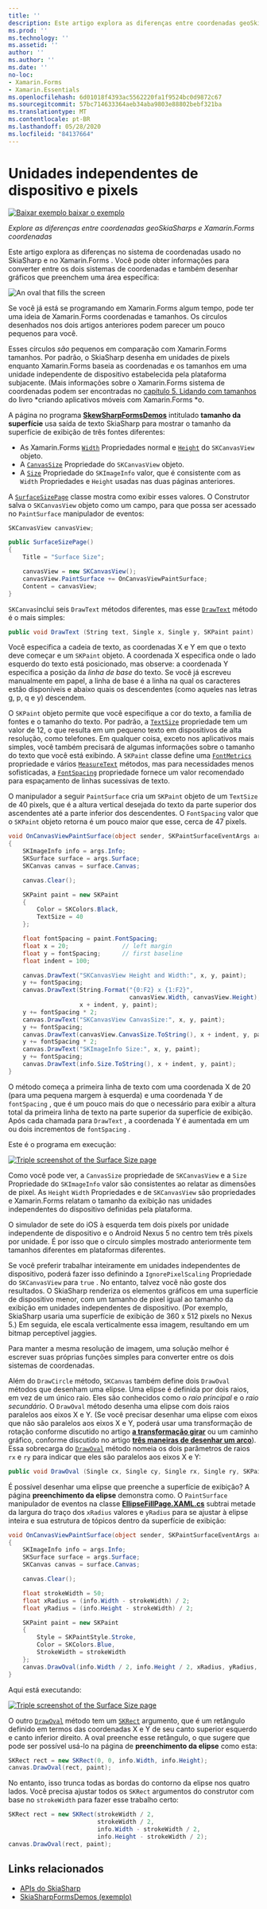 ```yaml
---
title: ''
description: Este artigo explora as diferenças entre coordenadas geoSkiaSharps e Xamarin.Forms coordenadas e demonstra isso com o código de exemplo.
ms.prod: ''
ms.technology: ''
ms.assetid: ''
author: ''
ms.author: ''
ms.date: ''
no-loc:
- Xamarin.Forms
- Xamarin.Essentials
ms.openlocfilehash: 6d01018f4393ac5562220fa1f9524bc0d9872c67
ms.sourcegitcommit: 57bc714633364aeb34aba9803e88802bebf321ba
ms.translationtype: MT
ms.contentlocale: pt-BR
ms.lasthandoff: 05/28/2020
ms.locfileid: "84137664"
---
```

# <a name="pixels-and-device-independent-units"></a>Unidades independentes de dispositivo e pixels

[![Baixar exemplo ](~/media/shared/download.png) baixar o exemplo](https://docs.microsoft.com/samples/xamarin/xamarin-forms-samples/skiasharpforms-demos)

_Explore as diferenças entre coordenadas geoSkiaSharps e Xamarin.Forms coordenadas_

Este artigo explora as diferenças no sistema de coordenadas usado no SkiaSharp e no Xamarin.Forms . Você pode obter informações para converter entre os dois sistemas de coordenadas e também desenhar gráficos que preenchem uma área específica:

![](pixels-images/screenfillexample.png "An oval that fills the screen")

Se você já está se programando em Xamarin.Forms algum tempo, pode ter uma ideia de Xamarin.Forms coordenadas e tamanhos. Os círculos desenhados nos dois artigos anteriores podem parecer um pouco pequenos para você.

Esses círculos *são* pequenos em comparação com Xamarin.Forms tamanhos. Por padrão, o SkiaSharp desenha em unidades de pixels enquanto Xamarin.Forms baseia as coordenadas e os tamanhos em uma unidade independente de dispositivo estabelecida pela plataforma subjacente. (Mais informações sobre o Xamarin.Forms sistema de coordenadas podem ser encontradas no [capítulo 5. Lidando com tamanhos](~/xamarin-forms/creating-mobile-apps-xamarin-forms/summaries/chapter05.md) do livro *criando aplicativos móveis com Xamarin.Forms *o.

A página no programa [**SkewSharpFormsDemos**](https://docs.microsoft.com/samples/xamarin/xamarin-forms-samples/skiasharpforms-demos) intitulado **tamanho da superfície** usa saída de texto SkiaSharp para mostrar o tamanho da superfície de exibição de três fontes diferentes:

- As Xamarin.Forms [`Width`](xref:Xamarin.Forms.VisualElement.Width) Propriedades normal e [`Height`](xref:Xamarin.Forms.VisualElement.Height) do `SKCanvasView` objeto.
- A [`CanvasSize`](xref:SkiaSharp.Views.Forms.SKCanvasView.CanvasSize) Propriedade do `SKCanvasView` objeto.
- A [`Size`](xref:SkiaSharp.SKImageInfo.Size) Propriedade do `SKImageInfo` valor, que é consistente com as `Width` Propriedades e `Height` usadas nas duas páginas anteriores.

A [`SurfaceSizePage`](https://github.com/xamarin/xamarin-forms-samples/blob/master/SkiaSharpForms/Demos/Demos/SkiaSharpFormsDemos/Basics/SurfaceSizePage.cs) classe mostra como exibir esses valores. O Construtor salva o `SKCanvasView` objeto como um campo, para que possa ser acessado no `PaintSurface` manipulador de eventos:

```csharp
SKCanvasView canvasView;

public SurfaceSizePage()
{
    Title = "Surface Size";

    canvasView = new SKCanvasView();
    canvasView.PaintSurface += OnCanvasViewPaintSurface;
    Content = canvasView;
}
```

`SKCanvas`inclui seis `DrawText` métodos diferentes, mas esse [`DrawText`](xref:SkiaSharp.SKCanvas.DrawText(System.String,System.Single,System.Single,SkiaSharp.SKPaint)) método é o mais simples:

```csharp
public void DrawText (String text, Single x, Single y, SKPaint paint)
```

Você especifica a cadeia de texto, as coordenadas X e Y em que o texto deve começar e um `SKPaint` objeto. A coordenada X especifica onde o lado esquerdo do texto está posicionado, mas observe: a coordenada Y especifica a posição da *linha de base* do texto. Se você já escreveu manualmente em papel, a linha de base é a linha na qual os caracteres estão disponíveis e abaixo quais os descendentes (como aqueles nas letras g, p, q e y) descendem.

O `SKPaint` objeto permite que você especifique a cor do texto, a família de fontes e o tamanho do texto. Por padrão, a [`TextSize`](xref:SkiaSharp.SKPaint.TextSize) propriedade tem um valor de 12, o que resulta em um pequeno texto em dispositivos de alta resolução, como telefones. Em qualquer coisa, exceto nos aplicativos mais simples, você também precisará de algumas informações sobre o tamanho do texto que você está exibindo. A `SKPaint` classe define uma [`FontMetrics`](xref:SkiaSharp.SKPaint.FontMetrics) propriedade e vários [`MeasureText`](xref:SkiaSharp.SKPaint.MeasureText(System.String)) métodos, mas para necessidades menos sofisticadas, a [`FontSpacing`](xref:SkiaSharp.SKPaint.FontSpacing) propriedade fornece um valor recomendado para espaçamento de linhas sucessivas de texto.

O manipulador a seguir `PaintSurface` cria um `SKPaint` objeto de um `TextSize` de 40 pixels, que é a altura vertical desejada do texto da parte superior dos ascendentes até a parte inferior dos descendentes. O `FontSpacing` valor que o `SKPaint` objeto retorna é um pouco maior que esse, cerca de 47 pixels.

```csharp
void OnCanvasViewPaintSurface(object sender, SKPaintSurfaceEventArgs args)
{
    SKImageInfo info = args.Info;
    SKSurface surface = args.Surface;
    SKCanvas canvas = surface.Canvas;

    canvas.Clear();

    SKPaint paint = new SKPaint
    {
        Color = SKColors.Black,
        TextSize = 40
    };

    float fontSpacing = paint.FontSpacing;
    float x = 20;               // left margin
    float y = fontSpacing;      // first baseline
    float indent = 100;

    canvas.DrawText("SKCanvasView Height and Width:", x, y, paint);
    y += fontSpacing;
    canvas.DrawText(String.Format("{0:F2} x {1:F2}",
                                  canvasView.Width, canvasView.Height),
                    x + indent, y, paint);
    y += fontSpacing * 2;
    canvas.DrawText("SKCanvasView CanvasSize:", x, y, paint);
    y += fontSpacing;
    canvas.DrawText(canvasView.CanvasSize.ToString(), x + indent, y, paint);
    y += fontSpacing * 2;
    canvas.DrawText("SKImageInfo Size:", x, y, paint);
    y += fontSpacing;
    canvas.DrawText(info.Size.ToString(), x + indent, y, paint);
}
```

O método começa a primeira linha de texto com uma coordenada X de 20 (para uma pequena margem à esquerda) e uma coordenada Y de `fontSpacing` , que é um pouco mais do que o necessário para exibir a altura total da primeira linha de texto na parte superior da superfície de exibição. Após cada chamada para `DrawText` , a coordenada Y é aumentada em um ou dois incrementos de `fontSpacing` .

Este é o programa em execução:

[![](pixels-images/surfacesize-small.png "Triple screenshot of the Surface Size  page")](pixels-images/surfacesize-large.png#lightbox "Triple screenshot of the Surface Size  page")

Como você pode ver, a `CanvasSize` propriedade de `SKCanvasView` e a `Size` Propriedade do `SKImageInfo` valor são consistentes ao relatar as dimensões de pixel. As `Height` `Width` Propriedades e de `SKCanvasView` são propriedades e Xamarin.Forms relatam o tamanho da exibição nas unidades independentes do dispositivo definidas pela plataforma.

O simulador de sete do iOS à esquerda tem dois pixels por unidade independente de dispositivo e o Android Nexus 5 no centro tem três pixels por unidade. É por isso que o círculo simples mostrado anteriormente tem tamanhos diferentes em plataformas diferentes.

Se você preferir trabalhar inteiramente em unidades independentes de dispositivo, poderá fazer isso definindo a `IgnorePixelScaling` Propriedade do `SKCanvasView` para `true` . No entanto, talvez você não goste dos resultados. O SkiaSharp renderiza os elementos gráficos em uma superfície de dispositivo menor, com um tamanho de pixel igual ao tamanho da exibição em unidades independentes de dispositivo. (Por exemplo, SkiaSharp usaria uma superfície de exibição de 360 x 512 pixels no Nexus 5.) Em seguida, ele escala verticalmente essa imagem, resultando em um bitmap perceptível jaggies.

Para manter a mesma resolução de imagem, uma solução melhor é escrever suas próprias funções simples para converter entre os dois sistemas de coordenadas.

Além do `DrawCircle` método, `SKCanvas` também define dois `DrawOval` métodos que desenham uma elipse. Uma elipse é definida por dois raios, em vez de um único raio. Eles são conhecidos como o *raio principal* e o *raio secundário*. O `DrawOval` método desenha uma elipse com dois raios paralelos aos eixos X e Y. (Se você precisar desenhar uma elipse com eixos que não são paralelos aos eixos X e Y, poderá usar uma transformação de rotação conforme discutido no artigo [**a transformação girar**](../transforms/rotate.md) ou um caminho gráfico, conforme discutido no artigo [**três maneiras de desenhar um arco**](../curves/arcs.md)). Essa sobrecarga do [`DrawOval`](xref:SkiaSharp.SKCanvas.DrawOval(System.Single,System.Single,System.Single,System.Single,SkiaSharp.SKPaint)) método nomeia os dois parâmetros de raios `rx` e `ry` para indicar que eles são paralelos aos eixos X e Y:

```csharp
public void DrawOval (Single cx, Single cy, Single rx, Single ry, SKPaint paint)
```

É possível desenhar uma elipse que preenche a superfície de exibição? A página **preenchimento da elipse** demonstra como. O `PaintSurface` manipulador de eventos na classe [**EllipseFillPage.XAML.cs**](https://github.com/xamarin/xamarin-forms-samples/blob/master/SkiaSharpForms/Demos/Demos/SkiaSharpFormsDemos/Basics/EllipseFillPage.xaml.cs) subtrai metade da largura do traço dos `xRadius` valores e `yRadius` para se ajustar à elipse inteira e sua estrutura de tópicos dentro da superfície de exibição:

```csharp
void OnCanvasViewPaintSurface(object sender, SKPaintSurfaceEventArgs args)
{
    SKImageInfo info = args.Info;
    SKSurface surface = args.Surface;
    SKCanvas canvas = surface.Canvas;

    canvas.Clear();

    float strokeWidth = 50;
    float xRadius = (info.Width - strokeWidth) / 2;
    float yRadius = (info.Height - strokeWidth) / 2;

    SKPaint paint = new SKPaint
    {
        Style = SKPaintStyle.Stroke,
        Color = SKColors.Blue,
        StrokeWidth = strokeWidth
    };
    canvas.DrawOval(info.Width / 2, info.Height / 2, xRadius, yRadius, paint);
}
```

Aqui está executando:

[![](pixels-images/ellipsefill-small.png "Triple screenshot of the Surface Size  page")](pixels-images/ellipsefill-large.png#lightbox "Triple screenshot of the Surface Size  page")

O outro [`DrawOval`](xref:SkiaSharp.SKCanvas.DrawOval(SkiaSharp.SKRect,SkiaSharp.SKPaint)) método tem um [`SKRect`](xref:SkiaSharp.SKRect) argumento, que é um retângulo definido em termos das coordenadas X e Y de seu canto superior esquerdo e canto inferior direito. A oval preenche esse retângulo, o que sugere que pode ser possível usá-lo na página de **preenchimento da elipse** como esta:

```csharp
SKRect rect = new SKRect(0, 0, info.Width, info.Height);
canvas.DrawOval(rect, paint);
```

No entanto, isso trunca todas as bordas do contorno da elipse nos quatro lados. Você precisa ajustar todos os `SKRect` argumentos do construtor com base no `strokeWidth` para fazer esse trabalho certo:

```csharp
SKRect rect = new SKRect(strokeWidth / 2,
                         strokeWidth / 2,
                         info.Width - strokeWidth / 2,
                         info.Height - strokeWidth / 2);
canvas.DrawOval(rect, paint);
```

## <a name="related-links"></a>Links relacionados

- [APIs do SkiaSharp](https://docs.microsoft.com/dotnet/api/skiasharp)
- [SkiaSharpFormsDemos (exemplo)](https://docs.microsoft.com/samples/xamarin/xamarin-forms-samples/skiasharpforms-demos)
